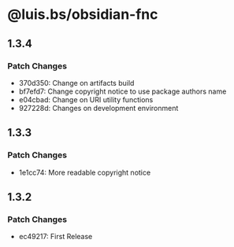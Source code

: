 # @luis.bs/obsidian-fnc

## 1.3.4

### Patch Changes

- 370d350: Change on artifacts build
- bf7efd7: Change copyright notice to use package authors name
- e04cbad: Change on URI utility functions
- 927228d: Changes on development environment

## 1.3.3

### Patch Changes

- 1e1cc74: More readable copyright notice

## 1.3.2

### Patch Changes

- ec49217: First Release
